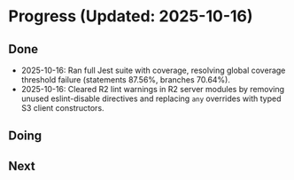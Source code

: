 # Progress (Updated: 2025-10-16)

## Done

- 2025-10-16: Ran full Jest suite with coverage, resolving global coverage threshold failure (statements 87.56%, branches 70.64%).
- 2025-10-16: Cleared R2 lint warnings in R2 server modules by removing unused eslint-disable directives and replacing `any` overrides with typed S3 client constructors.

## Doing



## Next


